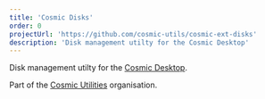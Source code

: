 ```yaml
---
title: 'Cosmic Disks'
order: 0
projectUrl: 'https://github.com/cosmic-utils/cosmic-ext-disks'
description: 'Disk management utilty for the Cosmic Desktop'
---
```


Disk management utilty for the [Cosmic Desktop](https://system76.com/cosmic).

Part of the [Cosmic Utilities](https://github.com/cosmic-utils) organisation.
